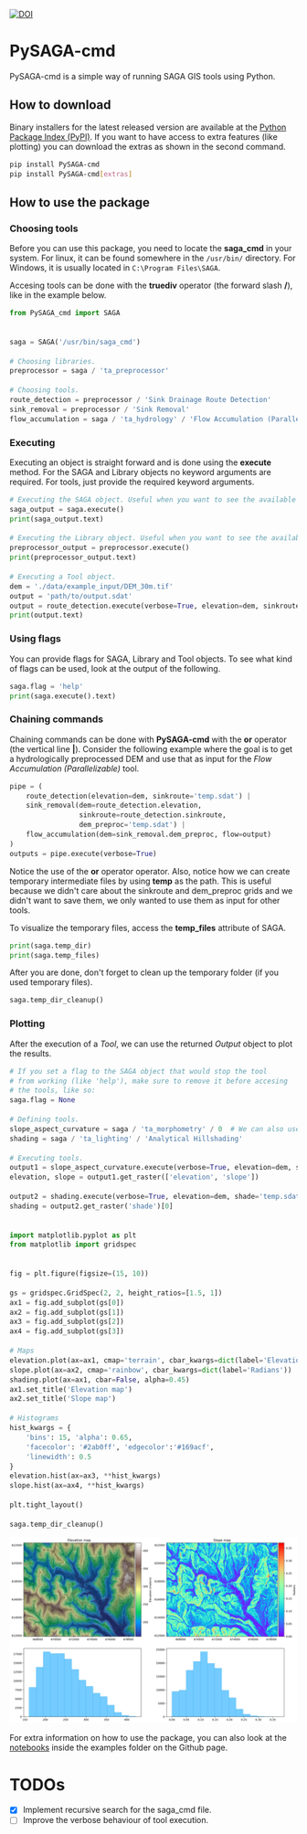 [![DOI](https://zenodo.org/badge/711593377.svg)](https://zenodo.org/doi/10.5281/zenodo.10673418)
# PySAGA-cmd
PySAGA-cmd is a simple way of running SAGA GIS tools using Python.

## How to download

Binary installers for the latest released version are available at the [Python Package Index (PyPI)](https://pypi.org/project/PySAGA-cmd/). If you want to have access to extra features (like plotting) you can download the extras as shown in the second command.
```sh
pip install PySAGA-cmd
pip install PySAGA-cmd[extras]
```

## How to use the package

### Choosing tools

Before you can use this package, you need to locate the **saga_cmd** in your system. For linux, it can be found somewhere in the `/usr/bin/` directory. For Windows, it is usually located in `C:\Program Files\SAGA`.

Accesing tools can be done with the **truediv** operator (the forward slash **/**), like in the example below.

```python
from PySAGA_cmd import SAGA


saga = SAGA('/usr/bin/saga_cmd')

# Choosing libraries.
preprocessor = saga / 'ta_preprocessor'

# Choosing tools.
route_detection = preprocessor / 'Sink Drainage Route Detection'
sink_removal = preprocessor / 'Sink Removal'
flow_accumulation = saga / 'ta_hydrology' / 'Flow Accumulation (Parallelizable)'
```

### Executing

Executing an object is straight forward and is done using the **execute** method. For the SAGA and Library objects no keyword arguments are required. For tools, just provide the required keyword arguments.

```python
# Executing the SAGA object. Useful when you want to see the available libraries.
saga_output = saga.execute()
print(saga_output.text)

# Executing the Library object. Useful when you want to see the available tools.
preprocessor_output = preprocessor.execute()
print(preprocessor_output.text)

# Executing a Tool object.
dem = './data/example_input/DEM_30m.tif'
output = 'path/to/output.sdat'
output = route_detection.execute(verbose=True, elevation=dem, sinkroute=output)
print(output.text)
```

### Using flags

You can provide flags for SAGA, Library and Tool objects. To see what kind of flags can be used, look at the output of the following.

```python
saga.flag = 'help'
print(saga.execute().text)
```

### Chaining commands

Chaining commands can be done with **PySAGA-cmd** with the **or** operator (the vertical line **|**). Consider the following example where the goal is to get a hydrologically preprocessed DEM and use that as input for the *Flow Accumulation (Parallelizable)* tool.

```python
pipe = (
    route_detection(elevation=dem, sinkroute='temp.sdat') |
    sink_removal(dem=route_detection.elevation,
                 sinkroute=route_detection.sinkroute,
                 dem_preproc='temp.sdat') |
    flow_accumulation(dem=sink_removal.dem_preproc, flow=output)
)
outputs = pipe.execute(verbose=True)
```

Notice the use of the **or** operator operator. Also, notice how we can create temporary intermediate files by using **temp** as the path. This is useful because we didn't care about the sinkroute and dem_preproc grids and we didn't want to save them, we only wanted to use them as input for other tools.

To visualize the temporary files, access the **temp_files** attribute of SAGA.

```python
print(saga.temp_dir)
print(saga.temp_files)
```

After you are done, don't forget to clean up the temporary folder (if you used temporary files).

```python
saga.temp_dir_cleanup()
```

### Plotting

After the execution of a *Tool*, we can use the returned *Output* object to plot the results.

```python
# If you set a flag to the SAGA object that would stop the tool
# from working (like 'help'), make sure to remove it before accesing
# the tools, like so:
saga.flag = None

# Defining tools.
slope_aspect_curvature = saga / 'ta_morphometry' / 0  # We can also use tool indices to access.
shading = saga / 'ta_lighting' / 'Analytical Hillshading'

# Executing tools.
output1 = slope_aspect_curvature.execute(verbose=True, elevation=dem, slope='temp.sdat')
elevation, slope = output1.get_raster(['elevation', 'slope'])

output2 = shading.execute(verbose=True, elevation=dem, shade='temp.sdat', method='5')
shading = output2.get_raster('shade')[0]


import matplotlib.pyplot as plt
from matplotlib import gridspec


fig = plt.figure(figsize=(15, 10))

gs = gridspec.GridSpec(2, 2, height_ratios=[1.5, 1])
ax1 = fig.add_subplot(gs[0])
ax2 = fig.add_subplot(gs[1])
ax3 = fig.add_subplot(gs[2])
ax4 = fig.add_subplot(gs[3])

# Maps
elevation.plot(ax=ax1, cmap='terrain', cbar_kwargs=dict(label='Elevation (meters)'))
slope.plot(ax=ax2, cmap='rainbow', cbar_kwargs=dict(label='Radians'))
shading.plot(ax=ax1, cbar=False, alpha=0.45)
ax1.set_title('Elevation map')
ax2.set_title('Slope map')
 
# Histograms
hist_kwargs = {
    'bins': 15, 'alpha': 0.65,
    'facecolor': '#2ab0ff', 'edgecolor':'#169acf',
    'linewidth': 0.5
}
elevation.hist(ax=ax3, **hist_kwargs)
slope.hist(ax=ax4, **hist_kwargs)
 
plt.tight_layout()

saga.temp_dir_cleanup()
```
<img src="https://github.com/alecsandrei/PySAGA-cmd/blob/master/assets/plot1.png?raw=true" />

For extra information on how to use the package, you can also look at the [notebooks](https://github.com/alecsandrei/PySAGA-cmd/tree/master/examples/notebooks) inside the examples folder on the Github page.


# TODOs

- [x] Implement recursive search for the saga_cmd file.
- [ ] Improve the verbose behaviour of tool execution.